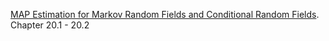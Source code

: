 [MAP Estimation for Markov Random Fields and Conditional Random Fields](probabilistic_graphical_models/5.3.3-Learn-MNparam-MAP-regularization.pdf). Chapter 20.1 - 20.2
